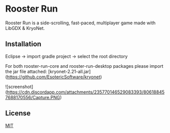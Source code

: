 # Rooster Run

Rooster Run is a side-scrolling, fast-paced, multiplayer game made with LibGDX & KryoNet.

## Installation

Eclipse -> import gradle project -> select the root directory

For both rooster-run-core and rooster-run-desktop packages please import the jar file attached: [kryonet-2.21-all.jar] (https://github.com/EsotericSoftware/kryonet)

![screenshot] (https://cdn.discordapp.com/attachments/235770146529083393/806188457688170556/Capture.PNG)




## License
[MIT](https://choosealicense.com/licenses/mit/)
